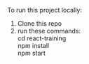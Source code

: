 To run this project locally:
1. Clone this repo<br />
2. run these commands:<br />
    cd react-training<br />
    npm install<br />
    npm start<br />
